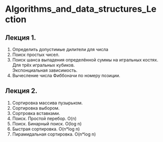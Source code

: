 # Algorithms_and_data_structures_Lection

## Лекция 1.
1. Определить допустимые дилители для числа
2. Поиск простых чисел.
3. Поиск шанса выпадения определённой суммы на игральных костях.  
Для трёх игральных кубиков.  
Экспонциальная зависимость.
4. Вычесление числа Фиббоначи по номеру позиции.

## Лекция 2.
1. Сортировка массива пузырьком.
2. Сортировка выбором.
3. Сортровка вставками.
4. Поиск. Простой перебор. O(n)
5. Поиск. Бинарный поиск. O(log n)
6. Быстрая сортировка. O(n*log n)
7. Пирамидальная сортировка. O(n*log n)